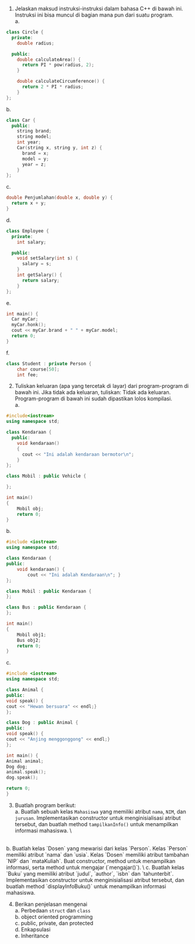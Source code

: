 1. Jelaskan maksud instruksi-instruksi dalam bahasa C++ di bawah ini. Instruksi ini bisa muncul di bagian mana pun dari suatu program. \
a. 
```c++
class Circle {
  private: 
    double radius;

  public:
    double calculateArea() {
      return PI * pow(radius, 2); 
    }

    double calculateCircumference() {
      return 2 * PI * radius;
    }
};
```
b.
```c++
class Car {        
  public:          
    string brand;  
    string model;  
    int year;      
    Car(string x, string y, int z) {
      brand = x;
      model = y;
      year = z;
    }
};
```
c. 
```c++
double Penjumlahan(double x, double y) {
  return x + y;
}
```

d. 
```c++
class Employee {
  private:
    int salary;

  public:
    void setSalary(int s) {
      salary = s;
    }
    int getSalary() {
      return salary;
    }
};
```
e. 
```c++
int main() {
  Car myCar;
  myCar.honk();
  cout << myCar.brand + " " + myCar.model;
  return 0;
}
```
f. 
```c++
class Student : private Person {
    char course[50];
    int fee;
```

2. Tuliskan keluaran (apa yang tercetak di layar) dari program-program di bawah ini. Jika tidak ada keluaran, tuliskan: Tidak ada keluaran. Program-program di bawah ini sudah dipastikan lolos kompilasi. \
a. 
```c++
#include<iostream>
using namespace std;

class Kendaraan {
  public:
    void kendaraan()
    {
      cout << "Ini adalah kendaraan bermotor\n";
    }
};

class Mobil : public Vehicle {

};

int main()
{   
    Mobil obj;
    return 0;
}
```

b.
```c++
#include <iostream>
using namespace std;

class Kendaraan {
public:
    void kendaraan() { 
        cout << "Ini adalah Kendaraan\n"; }
};

class Mobil : public Kendaraan {
};

class Bus : public Kendaraan {
};

int main()
{
    Mobil obj1;
    Bus obj2;
    return 0;
}
```

c.
```c++
#include <iostream>
using namespace std;

class Animal {
public:
void speak() {
cout << "Hewan bersuara" << endl;}
};

class Dog : public Animal {
public:
void speak() {
cout << "Anjing menggonggong" << endl;}
};

int main() {
Animal animal;
Dog dog;
animal.speak();
dog.speak();

return 0;
}
```
3. Buatlah program berikut: \
a. Buatlah sebuah kelas `Mahasiswa` yang memiliki atribut `nama`, `NIM`, dan `jurusan`. Implementasikan constructor untuk menginisialisasi atribut tersebut, dan buatlah method `tampilkanInfo()` untuk menampilkan informasi mahasiswa. \
<br>
b. Buatlah kelas `Dosen` yang mewarisi dari kelas `Person`. Kelas `Person` memiliki atribut `nama` dan `usia`. Kelas `Dosen` memiliki atribut tambahan `NIP` dan `mataKuliah`. Buat constructor, method untuk menampilkan informasi, serta method untuk mengajar (`mengajar()`). \
c. Buatlah kelas `Buku` yang memiliki atribut `judul`, `author`, `isbn` dan `tahunterbit`. Implementasikan constructor untuk menginisialisasi atribut tersebut, dan buatlah method `displayInfoBuku()` untuk menampilkan informasi mahasiswa. 

4. Berikan penjelasan mengenai\
a. Perbedaan `struct` dan `class` \
b. object oriented programming \
c. public, private, dan protected \
d. Enkapsulasi \
e. Inheritance

